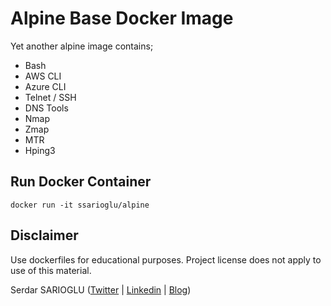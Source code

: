 # Alpine Base Docker Image
Yet another alpine image contains;

- Bash
- AWS CLI
- Azure CLI
- Telnet / SSH
- DNS Tools
- Nmap
- Zmap
- MTR
- Hping3 

Run Docker Container
-----------------

    docker run -it ssarioglu/alpine
    
Disclaimer
-----------------

Use dockerfiles for educational purposes. Project license does not apply to use of this material.

Serdar SARIOGLU ([Twitter](https://twitter.com/serdarsarioglu) | [Linkedin](https://www.linkedin.com/in/serdarsarioglu) | [Blog](http://mysystem.org))
